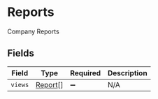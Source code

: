 # Reports

Company Reports


## Fields

| Field                                     | Type                                      | Required                                  | Description                               |
| ----------------------------------------- | ----------------------------------------- | ----------------------------------------- | ----------------------------------------- |
| `views`                                   | [Report](../../models/shared/report.md)[] | :heavy_minus_sign:                        | N/A                                       |